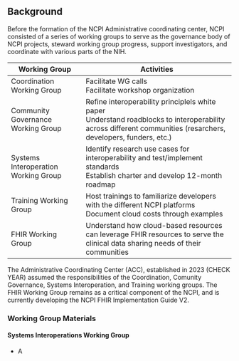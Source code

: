 <h2> Background </h2>

Before the formation of the NCPI Administrative coordinating center, NCPI consisted of a series of working groups to serve as the governance body of NCPI projects, steward working group progress, support investigators, and coordinate with various parts of the NIH. 

 | Working Group | Activities |
 | ------------- | --------- |
 | Coordination Working Group | Facilitate WG calls <br> Facilitate workshop organization | 
 | Community Governance Working Group | Refine interoperability principlels white paper <br> Understand roadblocks to interoperability across different communities (resarchers, developers, funders, etc.) |
 | Systems Interoperation Working Group | Identify research use cases for interoperability and test/implement standards <br> Establish charter and develop 12-month roadmap |
 | Training Working Group | Host trainings to familiarize developers with the different NCPI platforms <br> Document cloud costs through examples |
 | FHIR Working Group | Understand how cloud-based resources can leverage FHIR resources to serve the clinical data sharing needs of their communities | 


The Administrative Coordinating Center (ACC), established in 2023 (CHECK YEAR) assumed the responsibilities of the Coordination, Comunity Governance, Systems Interoperation, and Training working groups. The FHIR Working Group remains as a critical component of the NCPI, and is currently developing the NCPI FHIR Implementation Guide V2. 


<h3> Working Group Materials </h3>
<h4> Systems Interoperations Working Group </h4>

* A 
